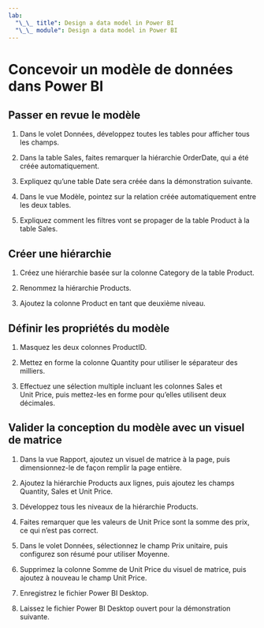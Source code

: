 ```yaml
---
lab:
  "\_\_ title": Design a data model in Power BI
  "\_\_ module": Design a data model in Power BI
---
```

# Concevoir un modèle de données dans Power BI

## Passer en revue le modèle

1. Dans le volet Données, développez toutes les tables pour afficher tous les champs.

1. Dans la table Sales, faites remarquer la hiérarchie OrderDate, qui a été créée automatiquement.

1. Expliquez qu’une table Date sera créée dans la démonstration suivante.

1. Dans le vue Modèle, pointez sur la relation créée automatiquement entre les deux tables.

1. Expliquez comment les filtres vont se propager de la table Product à la table Sales.

## Créer une hiérarchie

1. Créez une hiérarchie basée sur la colonne Category de la table Product.

1. Renommez la hiérarchie Products.

1. Ajoutez la colonne Product en tant que deuxième niveau.

## Définir les propriétés du modèle

1. Masquez les deux colonnes ProductID.

1. Mettez en forme la colonne Quantity pour utiliser le séparateur des milliers.

1. Effectuez une sélection multiple incluant les colonnes Sales et Unit Price, puis mettez-les en forme pour qu’elles utilisent deux décimales.

## Valider la conception du modèle avec un visuel de matrice

1. Dans la vue Rapport, ajoutez un visuel de matrice à la page, puis dimensionnez-le de façon remplir la page entière.

1. Ajoutez la hiérarchie Products aux lignes, puis ajoutez les champs Quantity, Sales et Unit Price.

1. Développez tous les niveaux de la hiérarchie Products.

1. Faites remarquer que les valeurs de Unit Price sont la somme des prix, ce qui n’est pas correct.

1. Dans le volet Données, sélectionnez le champ Prix unitaire, puis configurez son résumé pour utiliser Moyenne.

1. Supprimez la colonne Somme de Unit Price du visuel de matrice, puis ajoutez à nouveau le champ Unit Price.

1. Enregistrez le fichier Power BI Desktop.

1. Laissez le fichier Power BI Desktop ouvert pour la démonstration suivante.
